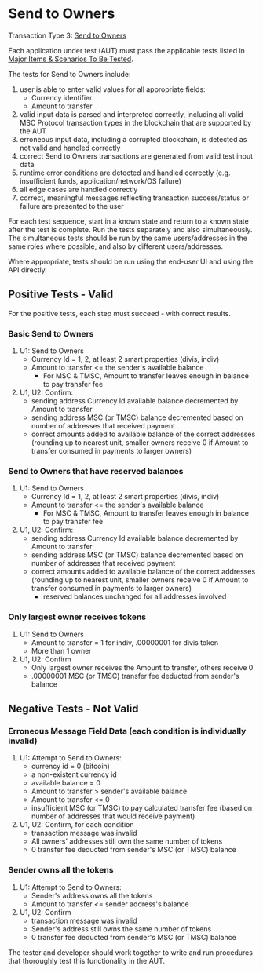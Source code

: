 # Send to Owners

Transaction Type 3: [Send to Owners](https://github.com/mastercoin-MSC/spec#send-to-owners)

Each application under test (AUT) must pass the applicable tests listed in [Major Items & Scenarios To Be Tested](https://github.com/mastercoin-MSC/QA/blob/master/MastercoinDistributedExchangeTestPlan.md#major-items--scenarios-to-be-tested).

The tests for Send to Owners include:

1. user is able to enter valid values for all appropriate fields:
    * Currency identifier
    * Amount to transfer
1. valid input data is parsed and interpreted correctly, including all valid MSC Protocol transaction types in the blockchain that are supported by the AUT
1. erroneous input data, including a corrupted blockchain, is detected as not valid and handled correctly
1. correct Send to Owners transactions are generated from valid test input data
1. runtime error conditions are detected and handled correctly (e.g. insufficient funds, application/network/OS failure)
1. all edge cases are handled correctly
1. correct, meaningful messages reflecting transaction success/status or failure are presented to the user

For each test sequence, start in a known state and return to a known state after the test is complete. Run the tests separately and also simultaneously. The simultaneous tests should be run by the same users/addresses in the same roles where possible, and also by different users/addresses.

Where appropriate, tests should be run using the end-user UI and using the API directly.

## Positive Tests - Valid
For the positive tests, each step must succeed - with correct results. 
### Basic Send to Owners
1. U1: Send to Owners
    * Currency Id = 1, 2, at least 2 smart properties (divis, indiv)
    * Amount to transfer <= the sender's available balance
        * For MSC & TMSC, Amount to transfer leaves enough in balance to pay transfer fee
1. U1, U2: Confirm:
    * sending address Currency Id available balance decremented by Amount to transfer
    * sending address MSC (or TMSC) balance decremented based on number of addresses that received payment
    * correct amounts added to available balance of the correct addresses (rounding up to nearest unit, smaller owners receive 0 if Amount to transfer consumed in payments to larger owners)

### Send to Owners that have reserved balances
1. U1: Send to Owners
    * Currency Id = 1, 2, at least 2 smart properties (divis, indiv)
    * Amount to transfer <= the sender's available balance
        * For MSC & TMSC, Amount to transfer leaves enough in balance to pay transfer fee
1. U1, U2: Confirm:
    * sending address Currency Id available balance decremented by Amount to transfer
    * sending address MSC (or TMSC) balance decremented based on number of addresses that received payment
    * correct amounts added to available balance of the correct addresses (rounding up to nearest unit, smaller owners receive 0 if Amount to transfer consumed in payments to larger owners)
        * reserved balances unchanged for all addresses involved

### Only largest owner receives tokens
1. U1: Send to Owners
    * Amount to transfer = 1 for indiv, .00000001 for divis token
    * More than 1 owner
1. U1, U2: Confirm
    * Only largest owner receives the Amount to transfer, others receive 0
    * .00000001 MSC (or TMSC) transfer fee deducted from sender's balance

## Negative Tests - Not Valid
### Erroneous Message Field Data (each condition is individually invalid)
1. U1: Attempt to Send to Owners:
    * currency id = 0 (bitcoin)
    * a non-existent currency id
    * available balance = 0
    * Amount to transfer > sender's available balance
    * Amount to transfer <= 0
    * insufficient MSC (or TMSC) to pay calculated transfer fee (based on number of addresses that would receive payment)
1. U1, U2: Confirm, for each condition
    * transaction message was invalid
    * All owners' addresses still own the same number of tokens
    * 0 transfer fee deducted from sender's MSC (or TMSC) balance

### Sender owns all the tokens
1. U1: Attempt to Send to Owners:
    * Sender's address owns all the tokens
    * Amount to transfer <= sender address's balance
1. U1, U2: Confirm
    * transaction message was invalid
    * Sender's address still owns the same number of tokens
    * 0 transfer fee deducted from sender's MSC (or TMSC) balance

The tester and developer should work together to write and run procedures that thoroughly test this functionality in the AUT.
